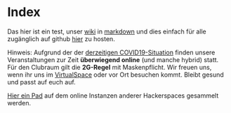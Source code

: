 # Index

Das hier ist ein test, unser [wiki](https://wiki.chaosdorf.de) in [markdown](https://https://en.wikipedia.org/wiki/Markdown) und dies einfach für alle zugänglich auf github [hier](https://github.com/chaosdorf/knowledgebase) zu hosten.

Hinweis: Aufgrund der der [derzeitigen COVID19-Situation](https://chaosdorf.de/2021/10/aktuellerer-hinweis-zu-veranstaltungen/) finden unsere Veranstaltungen zur Zeit **überwiegend online** (und manche hybrid) statt. Für den Clubraum gilt die **2G-Regel** mit Maskenpflicht. Wir freuen uns, wenn ihr uns im [VirtualSpace](./virtualspace.md) oder vor Ort besuchen kommt. Bleibt gesund und passt auf euch auf.

[Hier ein Pad](https://md.darknebu.la/Eumd0H1jSkaHcvcI3ch6vA?view) auf dem online Instanzen anderer Hackerspaces gesammelt werden.
